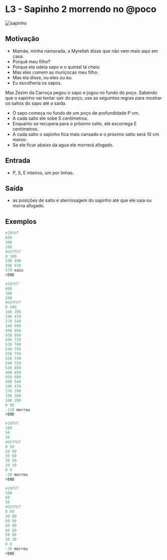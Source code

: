 # L3 - Sapinho 2 morrendo no @poco

![sapinho]( cover.jpg)

## Motivação

* Mamãe, minha namorada, a Myrellah disse que não vem mais aqui em casa.
* Porquê meu filho?
* Porque ela odeia sapo e o quintal tá cheio.
* Mas eles comem as muriçocas meu filho.
* Mas ela disse, ou eles ou eu.
* Eu escolheria os sapos.

Mas Zezim da Carroça pegou o sapo e jogou no fundo do poço.
Sabendo que o sapinho vai tentar sair do poço, use as seguintes regras
para mostrar os saltos do sapo até a saída.

* O sapo começa no fundo de um poço de profundidade P cm.
* A cada salto ele sobe S centímetros.
* Enquanto se recupera para o próximo salto, ele escorrega E centímetros.
* A cada salto o sapinho fica mais cansado e o próximo salto será 10 cm menor.
* Se ele ficar abaixo da agua ele morrerá afogado.

## Entrada

* P, S, E inteiros, um por linhas.

## Saída

* as posições de salto e aterrissagem do sapinho até que ele saia ou morra afogado.

## Exemplos

``` py
#INPUT
800
300
100
#OUTPUT
0 300
200 490
390 670
570 saiu
#END

#INPUT
800
300
200
#OUTPUT
0 300
100 390
190 470
270 540
340 600
400 650
450 690
490 720
520 740
540 750
550 750
550 740
540 720
520 690
490 650
450 600
400 540
340 470
270 390
190 300
100 200
0 90
-110 morreu
#END

#INPUT
100
50
30
#OUTPUT
0 50
20 60
30 60
30 50
20 30
0 0
-30 morreu
#END

#INPUT
100
60
30
#OUTPUT
0 60
30 80
50 90
60 90
60 80
50 60
30 30
0 0
-30 morreu
#END
```
